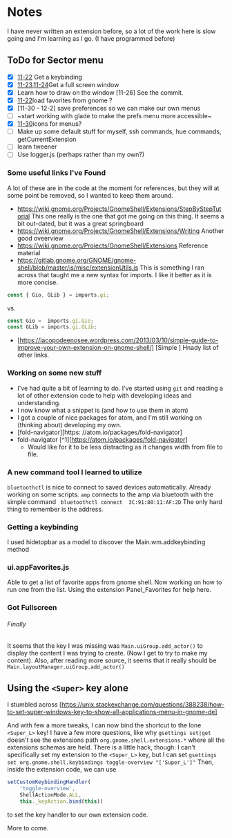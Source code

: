 # Notes

I have never written an extension before, so a lot of the work here is slow going and I'm learning as I go. (I have programmed before)
## ToDo for Sector menu
- [x] [11-22](#getting-a-keybinding) Get a keybinding
- [X] [11-23,11-24](#got-fullscreen)Get a full screen window
- [X] Learn how to draw on the window [11-26] See the commit.
- [x] [11-22](ui.appFavorites.js)load favorites from gnome ?
- [X] [11-30 - 12-2] save preferences so we can make our own menus
- [ ] ~start working with glade to make the prefs menu more accessible~
- [X] [11-30](sortof)icons for menus?
- [ ] Make up some default stuff for myself, ssh commands, hue commands, getCurrentExtension
- [ ] learn tweener
- [ ] Use logger.js (perhaps rather than my own?)

### Some useful links I've Found
A lot of these are in the code at the moment for references, but they will at some point be removed, so I wanted to keep them around.
* https://wiki.gnome.org/Projects/GnomeShell/Extensions/StepByStepTutorial This one really is the one that got me going on this thing. It seems a bit out-dated, but it was a great springboard
* https://wiki.gnome.org/Projects/GnomeShell/Extensions/Writing Another good oveerview
* https://wiki.gnome.org/Projects/GnomeShell/Extensions Reference material
* https://gitlab.gnome.org/GNOME/gnome-shell/blob/master/js/misc/extensionUtils.js This is something I ran across that taught me a new syntax for imports. I like it better as it is more concise.
```JavaScript
const { Gio, GLib } = imports.gi;
```
vs.
```JavaScript
const Gio =  imports.gi.Gio;
const GLib = imports.gi.GLib;
```
* [https://iacopodeenosee.wordpress.com/2013/03/10/simple-guide-to-improve-your-own-extension-on-gnome-shell/] [Simple ] Hnady list of other links.

### Working on some new stuff
- I've had quite a bit of learning to do. I've started using `git` and reading a lot of other extension code to help with developing ideas and understanding.
- I now know what a snippet is (and how to use them in atom)
- I got a couple of nice packages for atom, and I'm still working on (thinking about) developing my own.
- [fold-navigator][https:   //atom.io/packages/fold-navigator]
- fold-navigator [^1][https://atom.io/packages/fold-navigator]
    - Would like for it to be less distracting as it changes width from file to file.

### A new command tool I learned to utilize
`bluetoothctl` is nice to connect to saved devices automatically. Already working on some scripts.
`amp` connects to the amp via bluetooth with the simple command `
bluetoothctl connect  3C:91:80:11:AF:2D` The only hard thing to remember is the address.



### Getting a keybinding
I used hidetopbar as a model to discover the Main.wm.addkeybinding method

### ui.appFavorites.js
Able to get a list of favorite apps from gnome shell. Now working on how to run one from the list. Using the extension Panel_Favorites for help here.

### Got Fullscreen
###### Finally
It seems that the key I was missing was `Main.uiGroup.add_actor()` to display the content I was trying to create. (Now I get to try to make my content). Also, after reading more source, it seems that it really should be `Main.layoutManager.uiGroup.add_actor()`


## Using the `<Super>` key alone
I stumbled across [https://unix.stackexchange.com/questions/388238/how-to-set-super-windows-key-to-show-all-applications-menu-in-gnome-de]

And with few a more tweaks, I can now bind the shortcut to the lone `<Super_L>` key! I have a few more questions, like why `gsettings set|get ` doesn't see the extensions path `org.gnome.shell.extensions.*` where all the extensions schemas are held. There is a little hack, though:  I can't specifically set my extension to the `<Super_L>` key, but I can set
``` gsettings set org.gnome.shell.keybindings toggle-overview "['Super_L']" ```
Then, inside the extension code, we can use
```js
setCustomKeybindingHandler(
    'toggle-overview',
    ShellActionMode.ALL,
    this._keyAction.bind(this))
```
to set the key handler to our own extension code.

More to come.
